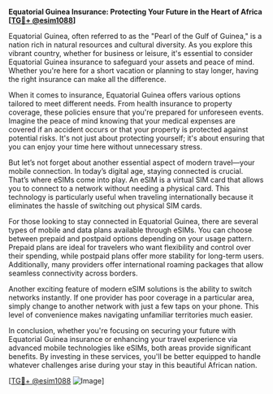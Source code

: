 **Equatorial Guinea Insurance: Protecting Your Future in the Heart of Africa [[TG💪+ @esim1088](https://t.me/s/esim1088)]**

Equatorial Guinea, often referred to as the "Pearl of the Gulf of Guinea," is a nation rich in natural resources and cultural diversity. As you explore this vibrant country, whether for business or leisure, it's essential to consider Equatorial Guinea insurance to safeguard your assets and peace of mind. Whether you're here for a short vacation or planning to stay longer, having the right insurance can make all the difference.

When it comes to insurance, Equatorial Guinea offers various options tailored to meet different needs. From health insurance to property coverage, these policies ensure that you're prepared for unforeseen events. Imagine the peace of mind knowing that your medical expenses are covered if an accident occurs or that your property is protected against potential risks. It's not just about protecting yourself; it's about ensuring that you can enjoy your time here without unnecessary stress.

But let’s not forget about another essential aspect of modern travel—your mobile connection. In today’s digital age, staying connected is crucial. That’s where eSIMs come into play. An eSIM is a virtual SIM card that allows you to connect to a network without needing a physical card. This technology is particularly useful when traveling internationally because it eliminates the hassle of switching out physical SIM cards. 

For those looking to stay connected in Equatorial Guinea, there are several types of mobile and data plans available through eSIMs. You can choose between prepaid and postpaid options depending on your usage pattern. Prepaid plans are ideal for travelers who want flexibility and control over their spending, while postpaid plans offer more stability for long-term users. Additionally, many providers offer international roaming packages that allow seamless connectivity across borders.

Another exciting feature of modern eSIM solutions is the ability to switch networks instantly. If one provider has poor coverage in a particular area, simply change to another network with just a few taps on your phone. This level of convenience makes navigating unfamiliar territories much easier.

In conclusion, whether you're focusing on securing your future with Equatorial Guinea insurance or enhancing your travel experience via advanced mobile technologies like eSIMs, both areas provide significant benefits. By investing in these services, you'll be better equipped to handle whatever challenges arise during your stay in this beautiful African nation.

[[TG💪+ @esim1088](https://t.me/s/esim1088) ![Image](https://i.postimg.cc/Y0z9fWf4/image.png)]